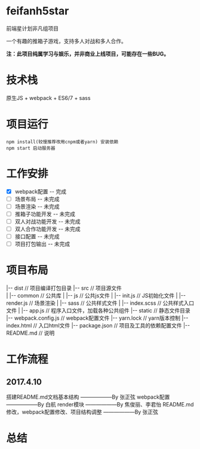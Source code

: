 # feifanh5star
前端星计划非凡组项目


一个有趣的推箱子游戏，支持多人对战和多人合作。


__注：此项目纯属学习与娱乐，并非商业上线项目，可能存在一些BUG。__

# 技术栈
原生JS + webpack + ES6/7 + sass 

# 项目运行
```
npm install(较慢推荐改用cnpm或者yarn) 安装依赖
npm start 启动服务器

```
# 工作安排
- [x] webpack配置 -- 完成
- [ ] 场景布局 -- 未完成
- [ ] 场景渲染 -- 未完成
- [ ] 推箱子功能开发 -- 未完成
- [ ] 双人对战功能开发 -- 未完成
- [ ] 双人合作功能开发 -- 未完成
- [ ] 接口配置 -- 未完成
- [ ] 项目打包输出 -- 未完成

# 项目布局
|-- dist                                             // 项目编译打包目录
|-- src                                              // 项目源文件		
|	|-- common                                   // 公共库
|		|-- js                               // 公共js文件
|			|-- init.js                  // JS初始化文件
|			|-- render.js                 // 场景渲染
|		|-- sass                             // 公共样式文件
|			|-- index.scss               // 公共样式入口文件
|   |-- app.js                                      // 程序入口文件，加载各种公共组件
|-- static                                           // 静态文件目录
|-- webpack.config.js                                       // webpack配置文件
|-- yarn.lock                                        // yarn版本控制
|-- index.html                                       // 入口html文件
|-- package.json                                     // 项目及工具的依赖配置文件
|-- README.md                                        // 说明


# 工作流程

## 2017.4.10
搭建README.md文档基本结构		——————By 张正弦
webpack配置		——————By 白航
render模块		——————By 焦俊丽、李君怡
README.md修改，webpack配置修改、项目结构调整		——————By 张正弦

# 总结
